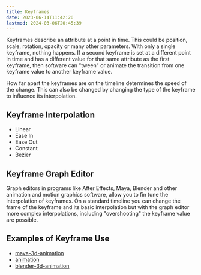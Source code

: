 ```yaml
---
title: Keyframes
date: 2023-06-14T11:42:20
lastmod: 2024-03-06T20:45:39
---
```


Keyframes describe an attribute at a point in time. This could be position, scale, rotation, opacity or many other parameters. With only a single keyframe, nothing happens. If a second keyframe is set at a different point in time and has a different value for that same attribute as the first keyframe, then software can "tween" or animate the transition from one keyframe value to another keyframe value.

How far apart the keyframes are on the timeline determines the speed of the change. This can also be changed by changing the type of the keyframe to influence its interpolation.

## Keyframe Interpolation

- Linear
- Ease In
- Ease Out
- Constant
- Bezier

## Keyframe Graph Editor

Graph editors in programs like After Effects, Maya, Blender and other animation and motion graphics software, allow you to fin tune the interpolation of keyframes. On a standard timeline you can change the frame of the keyframe and its basic interpolation but with the graph editor more complex interpolations, including "overshooting" the keyframe value are possible.

## Examples of Keyframe Use

- [maya-3d-animation](../3d-modeling/maya/3d-animation-maya.md)
- [animation](animation.md)
- [blender-3d-animation](../3d-modeling/blender/3d-animation-blender.md)
